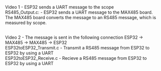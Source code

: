 Video 1 - ESP32 sends a UART message to the scope<br>
RS485_Output.c: - ESP32 sends a UART message to the MAX485 board. The MAX485 board converts the message to an RS485 message, which is measured by scope.<br><br>

Video 2 - The message is sent in the following connection ESP32 -> MAX485 -> MAX485 -> ESP32 <br>
ESP32toESP32_Transmit.c - Transmit a RS485 message from ESP32 to ESP32 by using a UART <br>
ESP32toESP32_Receive.c - Recieve a RS485 message from ESP32 to ESP32 by using a UART <br>
